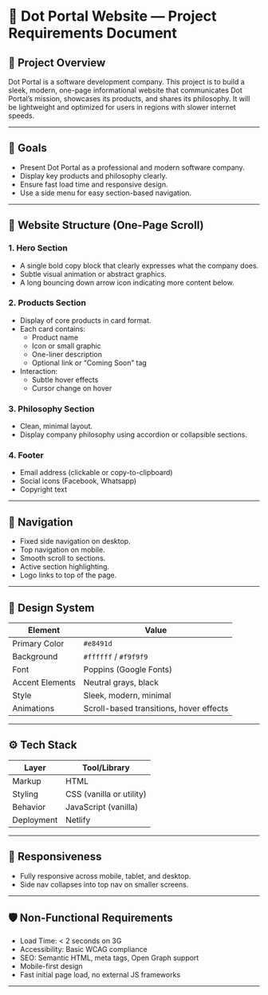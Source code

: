 # 📄 Dot Portal Website — Project Requirements Document

## 📌 Project Overview

Dot Portal is a software development company. This project is to build a sleek, modern, one-page informational website that communicates Dot Portal’s mission, showcases its products, and shares its philosophy. It will be lightweight and optimized for users in regions with slower internet speeds.

---

## 🎯 Goals

- Present Dot Portal as a professional and modern software company.
- Display key products and philosophy clearly.
- Ensure fast load time and responsive design.
- Use a side menu for easy section-based navigation.

---

## 📐 Website Structure (One-Page Scroll)

### 1. Hero Section

- A single bold copy block that clearly expresses what the company does.
- Subtle visual animation or abstract graphics.
- A long bouncing down arrow icon indicating more content below.

### 2. Products Section

- Display of core products in card format.
- Each card contains:
  - Product name
  - Icon or small graphic
  - One-liner description
  - Optional link or “Coming Soon” tag
- Interaction:
  - Subtle hover effects
  - Cursor change on hover

### 3. Philosophy Section

- Clean, minimal layout.
- Display company philosophy using accordion or collapsible sections.

### 4. Footer

- Email address (clickable or copy-to-clipboard)
- Social icons (Facebook, Whatsapp)
- Copyright text

---

## 🧭 Navigation

- Fixed side navigation on desktop.
- Top navigation on mobile.
- Smooth scroll to sections.
- Active section highlighting.
- Logo links to top of the page.

---

## 🎨 Design System

| Element         | Value                |
|----------------|----------------------|
| Primary Color   | `#e8491d`            |
| Background      | `#ffffff` / `#f9f9f9`|
| Font            | Poppins (Google Fonts) |
| Accent Elements | Neutral grays, black |
| Style           | Sleek, modern, minimal |
| Animations      | Scroll-based transitions, hover effects |

---

## ⚙️ Tech Stack

| Layer       | Tool/Library      |
|-------------|-------------------|
| Markup      | HTML              |
| Styling     | CSS (vanilla or utility) |
| Behavior    | JavaScript (vanilla)     |
| Deployment  | Netlify           |

---

## 📱 Responsiveness

- Fully responsive across mobile, tablet, and desktop.
- Side nav collapses into top nav on smaller screens.

---

## 🛡️ Non-Functional Requirements

- Load Time: < 2 seconds on 3G
- Accessibility: Basic WCAG compliance
- SEO: Semantic HTML, meta tags, Open Graph support
- Mobile-first design
- Fast initial page load, no external JS frameworks

---
